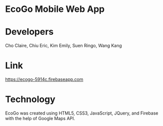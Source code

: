 # EcoGo Mobile Web App

# Developers
Cho   Claire,
Chiu  Eric,
Kim	  Emily,
Suen	Ringo,
Wang	Kang

# Link
https://ecogo-5914c.firebaseapp.com

# Technology
EcoGo was created using HTML5, CSS3, JavaScript, JQuery, and Firebase with the help of Google Maps API.
